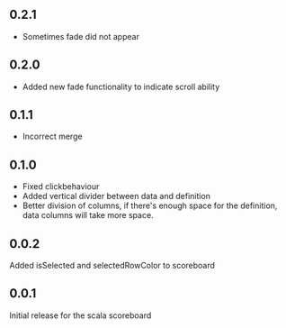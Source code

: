 ## 0.2.1

- Sometimes fade did not appear

## 0.2.0

- Added new fade functionality to indicate scroll ability 

## 0.1.1

- Incorrect merge

## 0.1.0

- Fixed clickbehaviour
- Added vertical divider between data and definition
- Better division of columns, if there's enough space for the definition, data columns will take more space. 

## 0.0.2

Added isSelected and selectedRowColor to scoreboard

## 0.0.1

Initial release for the scala scoreboard
